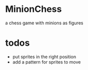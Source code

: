 # MinionChess

a chess game with minions as figures


# todos
* put sprites in the right position
* add a pattern for sprites to move